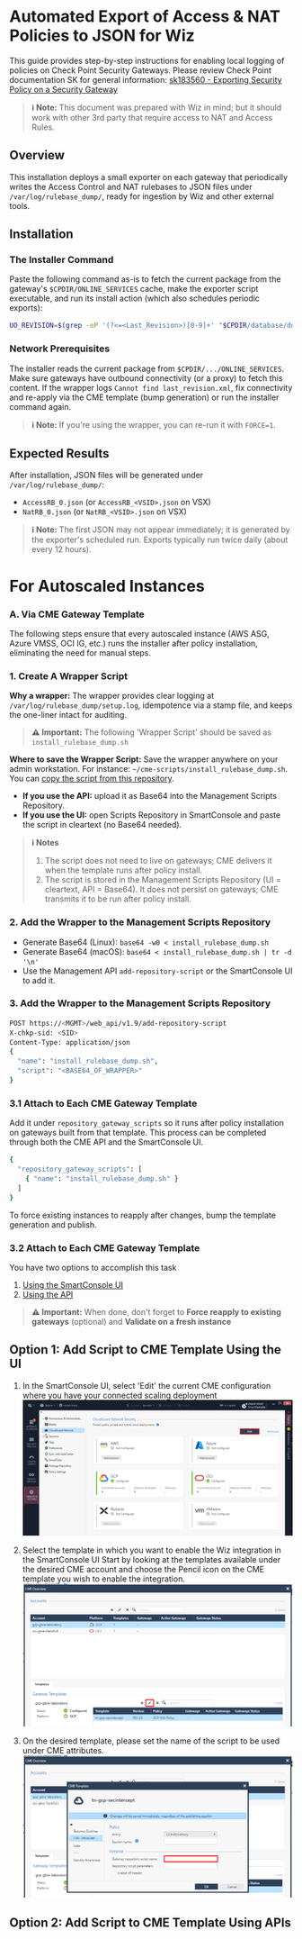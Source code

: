 # Automated Export of Access & NAT Policies to JSON for Wiz

This guide provides step-by-step instructions for enabling local logging of policies on Check Point Security Gateways. Please review Check Point documentation SK for general information: [sk183560 - Exporting Security Policy on a Security Gateway](https://support.checkpoint.com/results/sk/sk183560)
> **ℹ️ Note:**  This document was prepared with Wiz in mind; but it should work with other 3rd party  that require access to NAT and Access Rules.

## Overview

This installation deploys a small exporter on each gateway that periodically writes the Access Control and NAT rulebases to JSON files under `/var/log/rulebase_dump/`, ready for ingestion by Wiz and other external tools.

## Installation

### The Installer Command
Paste the following command as-is to fetch the current package from the gateway's `$CPDIR/ONLINE_SERVICES` cache, make the exporter script executable, and run its install action (which also schedules periodic exports):

```bash
UO_REVISION=$(grep -oP '(?<=<Last_Revision>)[0-9]+' "$CPDIR/database/downloads/ONLINE_SERVICES/1.0/last_revision.xml") ; chmod +x $CPDIR/database/downloads/ONLINE_SERVICES/1.0/$UO_REVISION/static_files/rulebase_dump/rulebase_dump.sh ; $CPDIR/database/downloads/ONLINE_SERVICES/1.0/$UO_REVISION/static_files/rulebase_dump/rulebase_dump.sh install
```

### Network Prerequisites
The installer reads the current package from `$CPDIR/.../ONLINE_SERVICES`. Make sure gateways have outbound connectivity (or a proxy) to fetch this content.
If the wrapper logs `Cannot find last_revision.xml`, fix connectivity and re-apply via the CME template (bump generation) or run the installer command again.
> **ℹ️ Note:** If you're using the wrapper, you can re-run it with `FORCE=1`.

## Expected Results
After installation, JSON files will be generated under `/var/log/rulebase_dump/`:
- `AccessRB_0.json` (or `AccessRB_<VSID>.json` on VSX)
- `NatRB_0.json` (or `NatRB_<VSID>.json` on VSX)

> **ℹ️ Note:** The first JSON may not appear immediately; it is generated by the exporter's scheduled run. Exports typically run twice daily (about every 12 hours).

# For Autoscaled Instances
### A. Via CME Gateway Template

The following steps ensure that every autoscaled instance (AWS ASG, Azure VMSS, OCI IG, etc.) runs the installer after policy installation, eliminating the need for manual steps.

### 1. Create A Wrapper Script
**Why a wrapper:**
The wrapper provides clear logging at `/var/log/rulebase_dump/setup.log`, idempotence via a stamp file, and keeps the one-liner intact for auditing. 
> **⚠️ Important:** The following 'Wrapper Script' should be saved as `install_rulebase_dump.sh`

**Where to save the Wrapper Script:** 
Save the wrapper anywhere on your admin workstation. For instance: `~/cme-scripts/install_rulebase_dump.sh`.
You can [copy the script from this repository](https://github.com/Cloud-Security-Architects/cloudguard-wiz-integration/blob/main/install_rulebase_dump.sh).

- **If you use the API:** upload it as Base64 into the Management Scripts Repository.
- **If you use the UI:** open Scripts Repository in SmartConsole and paste the script in cleartext (no Base64 needed).

> **ℹ️ Notes**
> 1. The script does not need to live on gateways; CME delivers it when the template runs after policy install.
> 2. The script is stored in the Management Scripts Repository (UI = cleartext, API = Base64). It does not persist on gateways; CME transmits it to be run after policy install.

### 2. Add the Wrapper to the Management Scripts Repository
- Generate Base64 (Linux): `base64 -w0 < install_rulebase_dump.sh`
- Generate Base64 (macOS): `base64 < install_rulebase_dump.sh | tr -d '\n'`
- Use the Management API `add-repository-script` or the SmartConsole UI to add it.

### 3. Add the Wrapper to the Management Scripts Repository
```bash
POST https://<MGMT>/web_api/v1.9/add-repository-script
X-chkp-sid: <SID>
Content-Type: application/json
{
  "name": "install_rulebase_dump.sh",
  "script": "<BASE64_OF_WRAPPER>"
}
```
### 3.1 Attach to Each CME Gateway Template

Add it under `repository_gateway_scripts` so it runs after policy installation on gateways built from that template. This process can be completed through both the CME API and the SmartConsole UI. 
```bash
{
  "repository_gateway_scripts": [
    { "name": "install_rulebase_dump.sh" }
  ]
}
```
To force existing instances to reapply after changes, bump the template generation and publish.

### 3.2 Attach to Each CME Gateway Template
You have two options to accomplish this task
1. [Using the SmartConsole UI](#using-the-smartconsole-ui)
2. [Using the API](#using-the-api)

> **⚠️ Important:** When done, don't forget to **Force reapply to existing gateways** (optional) and **Validate on a fresh instance**

## Option 1: Add Script to CME Template Using the UI
1.	In the SmartConsole UI, select 'Edit' the current CME configuration where you have your connected scaling deployment
![CHKP Wiz Integration](/resources/chkp-wiz-integration-A.png)

2. Select the template in which you want to enable the Wiz integration in the SmartConsole UI Start by looking at the templates available under the desired CME account and choose the Pencil icon on the CME template you wish to enable the integration.
![CHKP Wiz Integration](/resources/chkp-wiz-integration-B.png)

3.	On the desired template, please set the name of the script to be used under CME attributes.
![CHKP Wiz Integration](/resources/chkp-wiz-integration-C.png)

## Option 2: Add Script to CME Template Using APIs